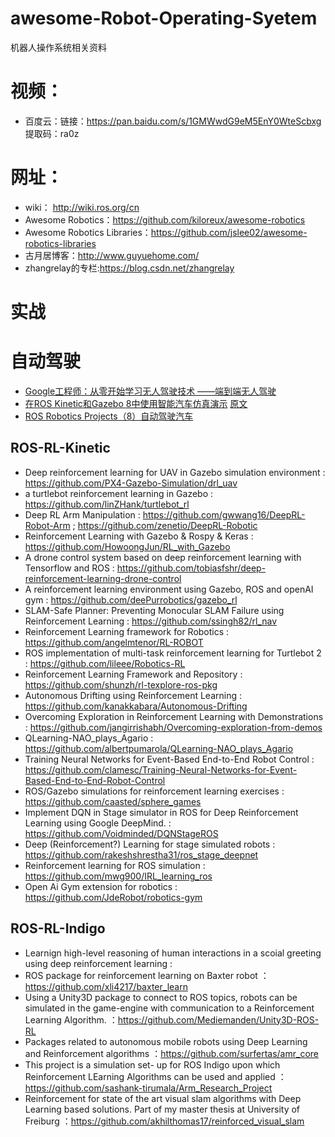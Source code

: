 # awesome-Robot-Operating-Syetem
机器人操作系统相关资料
# 视频：

* 百度云：链接：https://pan.baidu.com/s/1GMWwdG9eM5EnY0WteScbxg 提取码：ra0z 

# 网址：

* wiki： http://wiki.ros.org/cn
* Awesome Robotics：https://github.com/kiloreux/awesome-robotics
* Awesome Robotics Libraries：https://github.com/jslee02/awesome-robotics-libraries
* 古月居博客：http://www.guyuehome.com/
* zhangrelay的专栏:https://blog.csdn.net/zhangrelay

# 实战 
# 自动驾驶

* [Google工程师：从零开始学习无人驾驶技术 ——端到端无人驾驶](https://www.leiphone.com/news/201706/RuoKaDSTmd1dClUV.html)
* [在ROS Kinetic和Gazebo 8中使用智能汽车仿真演示](https://blog.csdn.net/ZhangRelay/article/details/74534069) [原文](https://github.com/osrf/car_demo)
* [ROS Robotics Projects（8）自动驾驶汽车](https://blog.csdn.net/ZhangRelay/article/details/77324002)

## ROS-RL-Kinetic

* Deep reinforcement learning for UAV in Gazebo simulation environment : https://github.com/PX4-Gazebo-Simulation/drl_uav
* a turtlebot reinforcement learning in Gazebo : https://github.com/linZHank/turtlebot_rl
* Deep RL Arm Manipulation : https://github.com/gwwang16/DeepRL-Robot-Arm ; https://github.com/zenetio/DeepRL-Robotic
* Reinforcement Learning with Gazebo & Rospy & Keras : https://github.com/HowoongJun/RL_with_Gazebo
* A drone control system based on deep reinforcement learning with Tensorflow and ROS : https://github.com/tobiasfshr/deep-reinforcement-learning-drone-control
* A reinforcement learning environment using Gazebo, ROS and openAI gym : https://github.com/deePurrobotics/gazebo_rl
* SLAM-Safe Planner: Preventing Monocular SLAM Failure using Reinforcement Learning : https://github.com/ssingh82/rl_nav
* Reinforcement Learning framework for Robotics : https://github.com/angelmtenor/RL-ROBOT
* ROS implementation of multi-task reinforcement learning for Turtlebot 2 : https://github.com/lileee/Robotics-RL
* Reinforcement Learning Framework and Repository : https://github.com/shunzh/rl-texplore-ros-pkg
* Autonomous Drifting using Reinforcement Learning : https://github.com/kanakkabara/Autonomous-Drifting
* Overcoming Exploration in Reinforcement Learning with Demonstrations : https://github.com/jangirrishabh/Overcoming-exploration-from-demos
* QLearning-NAO_plays_Agario : https://github.com/albertpumarola/QLearning-NAO_plays_Agario
* Training Neural Networks for Event-Based End-to-End Robot Control : https://github.com/clamesc/Training-Neural-Networks-for-Event-Based-End-to-End-Robot-Control
* ROS/Gazebo simulations for reinforcement learning exercises : https://github.com/caasted/sphere_games
* Implement DQN in Stage simulator in ROS for Deep Reinforcement Learning using Google DeepMind. : https://github.com/Voidminded/DQNStageROS 
* Deep (Reinforcement?) Learning for stage simulated robots : https://github.com/rakeshshrestha31/ros_stage_deepnet
* Reinforcement learning for ROS simulation : https://github.com/mwg900/IRL_learning_ros
* Open Ai Gym extension for robotics : https://github.com/JdeRobot/robotics-gym

## ROS-RL-Indigo

* Learnign high-level reasoning of human interactions in a scoial greeting using deep reinforcement learning : 
* ROS package for reinforcement learning on Baxter robot ：https://github.com/xli4217/baxter_learn
* Using a Unity3D package to connect to ROS topics, robots can be simulated in the game-engine with communication to a Reinforcement Learning Algorithm. ：https://github.com/Mediemanden/Unity3D-ROS-RL
* Packages related to autonomous mobile robots using Deep Learning and Reinforcement algorithms ：https://github.com/surfertas/amr_core
* This project is a simulation set- up for ROS Indigo upon which Reinforcement LEarning Algorithms can be used and applied ：https://github.com/sashank-tirumala/Arm_Research_Project
* Reinforcement for state of the art visual slam algorithms with Deep Learning based solutions. Part of my master thesis at University of Freiburg ：https://github.com/akhilthomas17/reinforced_visual_slam







